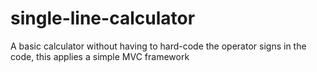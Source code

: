 # single-line-calculator
A basic calculator without having to hard-code the operator signs in the code, this applies a simple MVC framework
